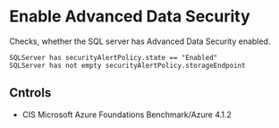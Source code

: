 # Enable Advanced Data Security

Checks, whether the SQL server has Advanced Data Security enabled.

```ccl
SQLServer has securityAlertPolicy.state == "Enabled"
SQLServer has not empty securityAlertPolicy.storageEndpoint
```

## Cntrols

* CIS Microsoft Azure Foundations Benchmark/Azure 4.1.2
